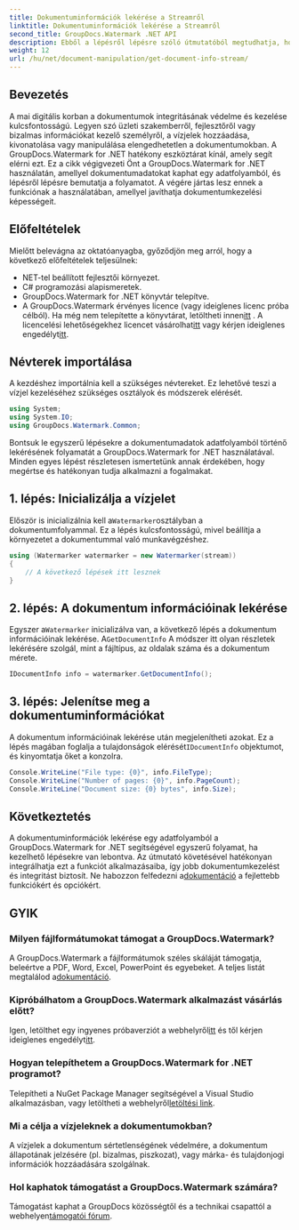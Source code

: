 ```yaml
---
title: Dokumentuminformációk lekérése a Streamről
linktitle: Dokumentuminformációk lekérése a Streamről
second_title: GroupDocs.Watermark .NET API
description: Ebből a lépésről lépésre szóló útmutatóból megtudhatja, hogyan szerezhet be dokumentuminformációkat egy adatfolyamból a GroupDocs.Watermark for .NET segítségével. Az Ön dokumentumkezelési lehetőségei könnyedén.
weight: 12
url: /hu/net/document-manipulation/get-document-info-stream/
---
```

## Bevezetés
A mai digitális korban a dokumentumok integritásának védelme és kezelése kulcsfontosságú. Legyen szó üzleti szakemberről, fejlesztőről vagy bizalmas információkat kezelő személyről, a vízjelek hozzáadása, kivonatolása vagy manipulálása elengedhetetlen a dokumentumokban. A GroupDocs.Watermark for .NET hatékony eszköztárat kínál, amely segít elérni ezt. Ez a cikk végigvezeti Önt a GroupDocs.Watermark for .NET használatán, amellyel dokumentumadatokat kaphat egy adatfolyamból, és lépésről lépésre bemutatja a folyamatot. A végére jártas lesz ennek a funkciónak a használatában, amellyel javíthatja dokumentumkezelési képességeit.
## Előfeltételek
Mielőtt belevágna az oktatóanyagba, győződjön meg arról, hogy a következő előfeltételek teljesülnek:
- NET-tel beállított fejlesztői környezet.
- C# programozási alapismeretek.
- GroupDocs.Watermark for .NET könyvtár telepítve.
- A GroupDocs.Watermark érvényes licence (vagy ideiglenes licenc próba célból).
 Ha még nem telepítette a könyvtárat, letöltheti innen[itt](https://releases.groupdocs.com/Watermark/net/) . A licencelési lehetőségekhez licencet vásárolhat[itt](https://purchase.groupdocs.com/buy) vagy kérjen ideiglenes engedélyt[itt](https://purchase.groupdocs.com/temporary-license/).
## Névterek importálása
A kezdéshez importálnia kell a szükséges névtereket. Ez lehetővé teszi a vízjel kezeléséhez szükséges osztályok és módszerek elérését.
```csharp
using System;
using System.IO;
using GroupDocs.Watermark.Common;
```
Bontsuk le egyszerű lépésekre a dokumentumadatok adatfolyamból történő lekérésének folyamatát a GroupDocs.Watermark for .NET használatával. Minden egyes lépést részletesen ismertetünk annak érdekében, hogy megértse és hatékonyan tudja alkalmazni a fogalmakat.
## 1. lépés: Inicializálja a vízjelet
 Először is inicializálnia kell a`Watermarker`osztályban a dokumentumfolyammal. Ez a lépés kulcsfontosságú, mivel beállítja a környezetet a dokumentummal való munkavégzéshez.
```csharp
using (Watermarker watermarker = new Watermarker(stream))
{
    // A következő lépések itt lesznek
}
```
## 2. lépés: A dokumentum információinak lekérése
 Egyszer a`Watermarker` inicializálva van, a következő lépés a dokumentum információinak lekérése. A`GetDocumentInfo` A módszer itt olyan részletek lekérésére szolgál, mint a fájltípus, az oldalak száma és a dokumentum mérete.
```csharp
IDocumentInfo info = watermarker.GetDocumentInfo();
```
## 3. lépés: Jelenítse meg a dokumentuminformációkat
 A dokumentum információinak lekérése után megjelenítheti azokat. Ez a lépés magában foglalja a tulajdonságok elérését`IDocumentInfo` objektumot, és kinyomtatja őket a konzolra.
```csharp
Console.WriteLine("File type: {0}", info.FileType);
Console.WriteLine("Number of pages: {0}", info.PageCount);
Console.WriteLine("Document size: {0} bytes", info.Size);
```

## Következtetés
 A dokumentuminformációk lekérése egy adatfolyamból a GroupDocs.Watermark for .NET segítségével egyszerű folyamat, ha kezelhető lépésekre van lebontva. Az útmutató követésével hatékonyan integrálhatja ezt a funkciót alkalmazásaiba, így jobb dokumentumkezelést és integritást biztosít. Ne habozzon felfedezni a[dokumentáció](https://tutorials.groupdocs.com/Watermark/net/) a fejlettebb funkciókért és opciókért.
## GYIK
### Milyen fájlformátumokat támogat a GroupDocs.Watermark?
 A GroupDocs.Watermark a fájlformátumok széles skáláját támogatja, beleértve a PDF, Word, Excel, PowerPoint és egyebeket. A teljes listát megtalálod a[dokumentáció](https://tutorials.groupdocs.com/Watermark/net/).
### Kipróbálhatom a GroupDocs.Watermark alkalmazást vásárlás előtt?
 Igen, letölthet egy ingyenes próbaverziót a webhelyről[itt](https://releases.groupdocs.com/) és től kérjen ideiglenes engedélyt[itt](https://purchase.groupdocs.com/temporary-license/).
### Hogyan telepíthetem a GroupDocs.Watermark for .NET programot?
 Telepítheti a NuGet Package Manager segítségével a Visual Studio alkalmazásban, vagy letöltheti a webhelyről[letöltési link](https://releases.groupdocs.com/Watermark/net/).
### Mi a célja a vízjeleknek a dokumentumokban?
A vízjelek a dokumentum sértetlenségének védelmére, a dokumentum állapotának jelzésére (pl. bizalmas, piszkozat), vagy márka- és tulajdonjogi információk hozzáadására szolgálnak.
### Hol kaphatok támogatást a GroupDocs.Watermark számára?
 Támogatást kaphat a GroupDocs közösségtől és a technikai csapattól a webhelyen[támogatói fórum](https://forum.groupdocs.com/c/watermark/19).
